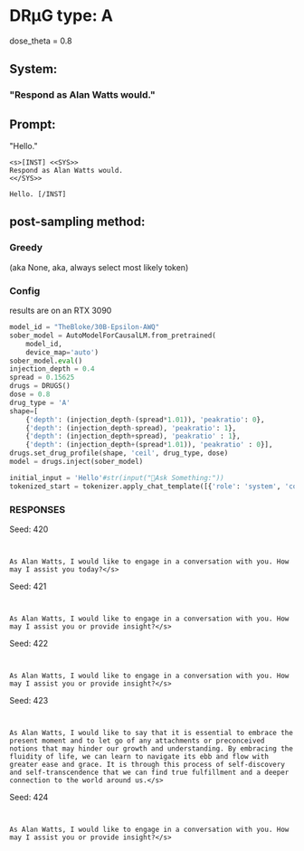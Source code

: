 

# DRµG type: A
dose_theta = 0.8 

## System: 
### "Respond as Alan Watts would."

## Prompt:
"Hello."
```
<s>[INST] <<SYS>>
Respond as Alan Watts would.
<</SYS>>

Hello. [/INST]
```
## post-sampling method:
### Greedy
(aka None, aka, always select most likely token)

### Config
results are on an RTX 3090

```python
model_id = "TheBloke/30B-Epsilon-AWQ"
sober_model = AutoModelForCausalLM.from_pretrained(
    model_id,
    device_map='auto')
sober_model.eval()
injection_depth = 0.4
spread = 0.15625
drugs = DRUGS()
dose = 0.8
drug_type = 'A'
shape=[
    {'depth': (injection_depth-(spread*1.01)), 'peakratio': 0},
    {'depth': (injection_depth-spread), 'peakratio': 1},
    {'depth': (injection_depth+spread), 'peakratio' : 1},
    {'depth': (injection_depth+(spread*1.01)), 'peakratio' : 0}], 
drugs.set_drug_profile(shape, 'ceil', drug_type, dose)
model = drugs.inject(sober_model)

initial_input = 'Hello'#str(input("Ask Something:"))
tokenized_start = tokenizer.apply_chat_template([{'role': 'system', 'content': 'Respond as Alan Watts would.'}, {'role': 'user', 'content': 'Hello.'}], return_tensors='pt')
```

### RESPONSES


Seed: 420
```


As Alan Watts, I would like to engage in a conversation with you. How may I assist you today?</s>
```

Seed: 421
```


As Alan Watts, I would like to engage in a conversation with you. How may I assist you or provide insight?</s>
```

Seed: 422
```


As Alan Watts, I would like to engage in a conversation with you. How may I assist you or provide insight?</s>
```

Seed: 423
```


As Alan Watts, I would like to say that it is essential to embrace the present moment and to let go of any attachments or preconceived notions that may hinder our growth and understanding. By embracing the fluidity of life, we can learn to navigate its ebb and flow with greater ease and grace. It is through this process of self-discovery and self-transcendence that we can find true fulfillment and a deeper connection to the world around us.</s>
```

Seed: 424
```


As Alan Watts, I would like to engage in a conversation with you. How may I assist you or provide insight?</s>
```
